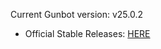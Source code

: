 Current Gunbot version: v25.0.2

- Official Stable Releases: [HERE](https://github.com/GuntharDeNiro/BTCT/releases/tag/2502)
